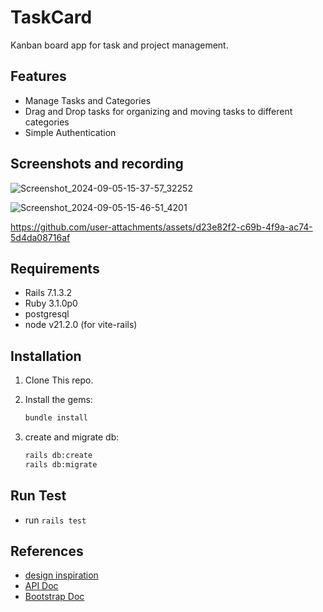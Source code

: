 # TaskCard

Kanban board app for task and project management.

## Features

- Manage Tasks and Categories
- Drag and Drop tasks for organizing and moving tasks to different categories
- Simple Authentication


## Screenshots and recording

![Screenshot_2024-09-05-15-37-57_32252](https://github.com/user-attachments/assets/e5aa4bbc-61e5-4dfc-9343-4009cfcbf92e)

![Screenshot_2024-09-05-15-46-51_4201](https://github.com/user-attachments/assets/fa5ba972-b789-4eae-8384-933b959a6cda)

https://github.com/user-attachments/assets/d23e82f2-c69b-4f9a-ac74-5d4da08716af




## Requirements

- Rails 7.1.3.2 
- Ruby 3.1.0p0
- postgresql
- node v21.2.0 (for vite-rails)

## Installation

1. Clone This repo.
2. Install the gems:

   ```sh
   bundle install
   ```
3. create and migrate db:
   ```sh
   rails db:create
   rails db:migrate
   ```

   
## Run Test
- run `rails test`

## References
- [design inspiration](https://dribbble.com/shots/16727362-Weather-Dashboard)
- [API Doc](https://open-meteo.com/en/docs)
- [Bootstrap Doc](https://getbootstrap.com/docs/5.3/getting-started/introduction/)
